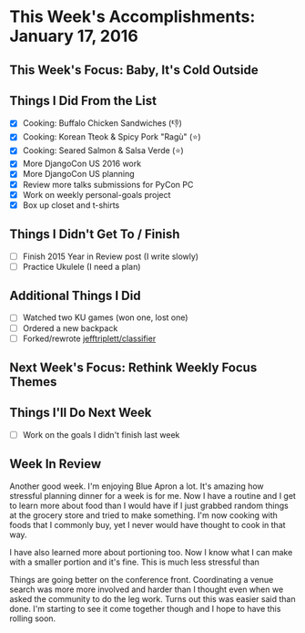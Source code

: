 
# This Week's Accomplishments: January 17, 2016

## This Week's Focus: Baby, It's Cold Outside

## Things I Did From the List

- [x] Cooking: Buffalo Chicken Sandwiches (:thumbsdown:)
- [x] Cooking: Korean Tteok & Spicy Pork "Ragù" (:star:)
- [x] Cooking: Seared Salmon & Salsa Verde (:star:)
- [x] More DjangoCon US 2016 work
- [x] More DjangoCon US planning
- [x] Review more talks submissions for PyCon PC
- [x] Work on weekly personal-goals project
- [x] Box up closet and t-shirts

## Things I Didn't Get To / Finish

- [ ] Finish 2015 Year in Review post (I write slowly)
- [ ] Practice Ukulele (I need a plan)

## Additional Things I Did

- [ ] Watched two KU games (won one, lost one)
- [ ] Ordered a new backpack
- [ ] Forked/rewrote [jefftriplett/classifier](https://github.com/jefftriplett/classifier)

## Next Week's Focus: Rethink Weekly Focus Themes

## Things I'll Do Next Week

- [ ] Work on the goals I didn't finish last week

## Week In Review

Another good week. I'm enjoying Blue Apron a lot. It's amazing how stressful planning dinner for a week is for me. Now I have a routine and I get to learn more about food than I would have if I just grabbed random things at the grocery store and tried to make something. I'm now cooking with foods that I commonly buy, yet I never would have thought to cook in that way. 

I have also learned more about portioning too. Now I know what I can make with a smaller portion and it's fine. This is much less stressful than 

Things are going better on the conference front. Coordinating a venue search was more more involved and harder than I thought even when we asked the community to do the leg work. Turns out this was easier said than done. I'm starting to see it come together though and I hope to have this rolling soon.

